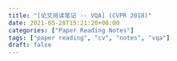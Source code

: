 ```yaml
---
title: "[论文阅读笔记 -- VQA] (CVPR 2018)"
date: 2021-05-28T15:21:20+08:00
categories: ["Paper Reading Notes"]
tags: ["paper reading", "cv", "notes", "vqa"]
draft: false
---
```


